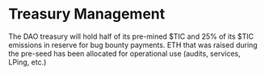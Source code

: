 # Treasury Management

The DAO treasury will hold half of its pre-mined $TIC and 25% of its $TIC emissions in reserve for bug bounty payments. ETH that was raised during the pre-seed has been allocated for operational use (audits, services, LPing, etc.)
